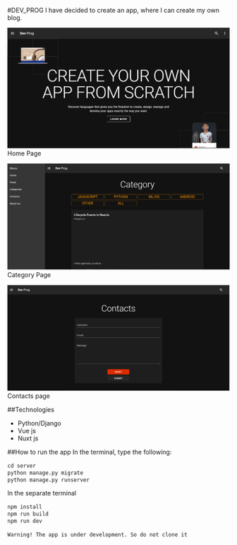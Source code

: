 #DEV_PROG
I have decided to create an app, where I can create my own blog.

![img](./screenshot/screen1.png)
Home Page

![img](./screenshot/img.png)
Category Page

![img](./screenshot/screen2.png)
Contacts page

##Technologies
* Python/Django
* Vue js
* Nuxt js

##How to run the app
In the terminal, type the following:
```
cd server
python manage.py migrate
python manage.py runserver
```
In the separate terminal
```
npm install
npm run build
npm run dev
```

`Warning! The app is under development. So do not clone it`